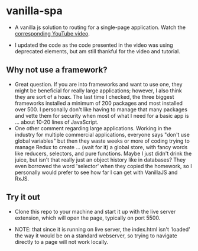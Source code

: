 # vanilla-spa

- A vanilla js solution to routing for a single-page application.
Watch the [corresponding YouTube video](https://www.youtube.com/watch?v=JmSb1VFoP7w&t=91s).


- I updated the code as the code presented in the video was using deprecated elements, but am still thankful for the video and tutorial.


## Why not use a framework?
- Great question.  If you are into frameworks and want to use one, they might be beneficial for really large applications; however, I also think they are sort of a hoax.  The last time I checked, the three biggest frameworks installed a minimum of 200 packages and most installed over 500.  I personally don't like having to manage that many packages and vette them for security when most of what I need for a basic app is ... about 10-20 lines of JavaScript.
- One other comment regarding large applications.  Working in the industry for multiple commercial applications, everyone says "don't use global variables" but then they waste weeks or more of coding trying to manage Redux to create ... (wait for it) a global store, with fancy words like reducers, selectors, and pure functions. Maybe I just didn't drink the juice, but isn't that really just an object history like in databases?  They even borrowed the word 'selector' when they copied the homework, so I personally would prefer to see how far I can get with VanillaJS and RxJS.

## Try it out
- Clone this repo to your machine and start it up with the live server extension, which will open the page, typically on port 5500.

- NOTE: that since it is running on live server, the index.html isn't 'loaded' the way it would be on a standard webserver, so trying to navigate directly to a page will not work locally. 